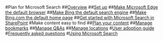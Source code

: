 #Plan for Microsoft Search
##[Overview](overview-microsoft-search.md)
##[Set up](setup-microsoft-search.md)
##[Make Microsoft Edge the default browser](set-default-browser.md)
##[Make Bing the default search engine](set-default-search-engine.md)
##[Make Bing.com the default home page](set-default-homepage.md)
##[Get started with Microsoft Search in SharePoint](get-started-search-in-sharepoint-online.md)
#Make content easy to find
##[Plan your content](plan-your-content.md)
##[Manage bookmarks](manage-bookmarks.md)
##[Manage Q&As](manage-qas.md)
##[Manage locations](manage-locations.md)
#[User adoption guide](user-adoption-guide.md)
#[Frequently asked questions](faqs.md)
#[Using Microsoft Search](use/about-microsoft-search.md)
